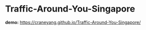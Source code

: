 # Traffic-Around-You-Singapore

**demo:** https://craneyang.github.io/Traffic-Around-You-Singapore/
